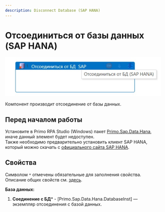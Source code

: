 ```yaml
---
description: Disconnect Database (SAP HANA)
---
```


# Отсоединиться от базы данных (SAP HANA)

  ![](<../../../.gitbook/assets1/disconnect_hana_sap.png>)


Компонент производит отсоединение от базы данных.

## Перед началом работы

Установите в Primo RPA Studio (Windows) пакет [Primo.Sap.Data.Hana](https://www.nuget.org/packages/Primo.Sap.Data.Hana), иначе данный элемент будет недоступен.  
Также необходимо предварительно установить клиент SAP HANA, который можно скачать с [официального сайта SAP HANA](https://tools.hana.ondemand.com/#hanatools).

## Свойства

Символом `*` отмечены обязательные для заполнения свойства. Описание общих свойств см. [здесь](https://docs.primo-rpa.ru/primo-rpa/primo-studio/process/elements#svoistva-elementa).

**База данных:**
1. **Соединение с БД*** - [Primo.Sap.Data.Hana.DatabaseInst] — экземпляр отсоединения с базой данных.
